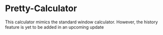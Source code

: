 # Pretty-Calculator
This calculator mimics the standard window calculator. However, the history feature is yet to be added in an upcoming update
